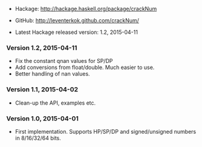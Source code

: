 * Hackage: <http://hackage.haskell.org/package/crackNum>
* GitHub:  <http://leventerkok.github.com/crackNum/>

* Latest Hackage released version: 1.2, 2015-04-11

### Version 1.2, 2015-04-11

  * Fix the constant qnan values for SP/DP
  * Add conversions from float/double. Much easier to use.
  * Better handling of nan values.

### Version 1.1, 2015-04-02
  
  * Clean-up the API, examples etc.

### Version 1.0, 2015-04-01

  * First implementation. Supports HP/SP/DP
    and signed/unsigned numbers in 8/16/32/64 bits.
